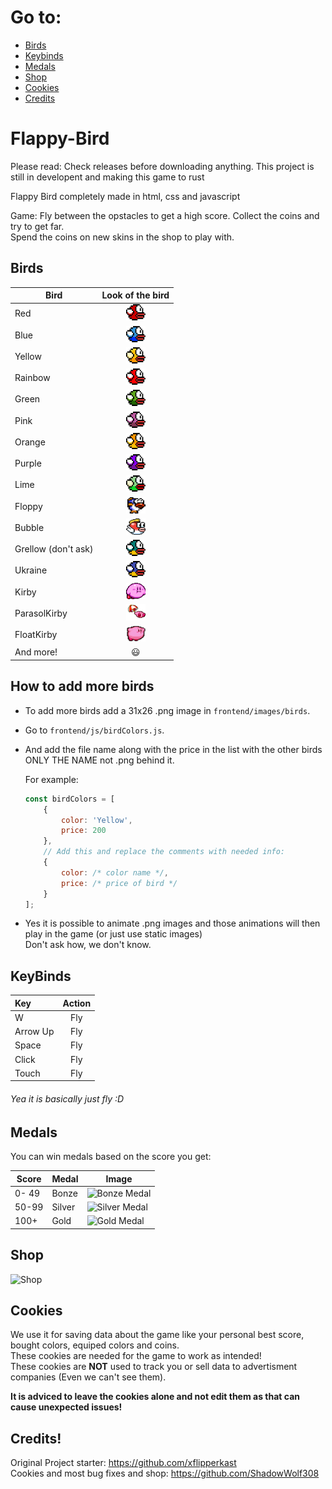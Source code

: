 # Go to:
* [Birds](#birds)
* [Keybinds](#keybinds)
* [Medals](#medals)
* [Shop](#shop)
* [Cookies](#cookies)
* [Credits](#credits)

# Flappy-Bird
Please read: Check releases before downloading anything. This project is still in developent and making this game to rust


Flappy Bird completely made in html, css and javascript

Game: Fly between the opstacles to get a high score. Collect the coins and try to get far.  
Spend the coins on new skins in the shop to play with.

## Birds
| Bird | Look of the bird |
| ------ | :----: |
| Red | ![Red Bird](https://github.com/xflipperkast/Flappy-Bird/blob/main/frontend/images/Birds/Red.png) |
| Blue | ![Blue Bird](https://github.com/xflipperkast/Flappy-Bird/blob/main/frontend/images/Birds/Blue.png) |
| Yellow | ![Yellow Bird](https://github.com/xflipperkast/Flappy-Bird/blob/main/frontend/images/Birds/Yellow.png) |
| Rainbow | ![Rainbow Bird](https://github.com/xflipperkast/Flappy-Bird/blob/main/frontend/images/Birds/Rainbow.png) |
| Green | ![Green Bird](https://github.com/xflipperkast/Flappy-Bird/blob/main/frontend/images/Birds/Green.png) |
| Pink | ![Pink Bird](https://github.com/xflipperkast/Flappy-Bird/blob/main/frontend/images/Birds/Pink.png) |
| Orange | ![Orange Bird](https://github.com/xflipperkast/Flappy-Bird/blob/main/frontend/images/Birds/Orange.png) |
| Purple | ![Purple Bird](https://github.com/xflipperkast/Flappy-Bird/blob/main/frontend/images/Birds/Purple.png) |
| Lime | ![Lime Bird](https://github.com/xflipperkast/Flappy-Bird/blob/main/frontend/images/Birds/Lime.png) |
| Floppy | ![Floppy Bird](https://github.com/xflipperkast/Flappy-Bird/blob/main/frontend/images/Birds/Floppy.png) |
| Bubble | ![Bubble Bird](https://github.com/xflipperkast/Flappy-Bird/blob/main/frontend/images/Birds/Bubble.png) |
| Grellow (don't ask) | ![Grellow Bird (again don't ask)](https://github.com/xflipperkast/Flappy-Bird/blob/main/frontend/images/Birds/Grellow.png) |
| Ukraine | ![Ukraine Bird](https://github.com/xflipperkast/Flappy-Bird/blob/main/frontend/images/Birds/Ukraine.png) |
| Kirby | ![Kirby Bird](https://github.com/xflipperkast/Flappy-Bird/blob/main/frontend/images/Birds/Kirby.png) |
| ParasolKirby | ![ParasolKirby Bird](https://github.com/xflipperkast/Flappy-Bird/blob/main/frontend/images/Birds/ParasolKirby.png) |
| FloatKirby | ![FloatKirby Bird](https://github.com/xflipperkast/Flappy-Bird/blob/main/frontend/images/Birds/FloatKirby.png) |
| And more! | :smiley: |


## How to add more birds

* To add more birds add a 31x26 .png image in `frontend/images/birds`.
* Go to `frontend/js/birdColors.js`.
* And add the file name along with the price in the list with the other birds ONLY THE NAME not .png behind it.  

    For example:  
    ```javascript
    const birdColors = [
        {
            color: 'Yellow',
            price: 200
        },
        // Add this and replace the comments with needed info:
        {
            color: /* color name */,
            price: /* price of bird */
        }
    ];
    ```
* Yes it is possible to animate .png images and those animations will then play in the game (or just use static images)  
    Don't ask how, we don't know.

## KeyBinds

| Key | Action |
| :----- | :----: |
| W | Fly |
| Arrow Up | Fly |
| Space | Fly |
| Click | Fly |
| Touch | Fly |

###### Yea it is basically just fly :D

## Medals

You can win medals based on the score you get:

| Score | Medal | Image |
| ------ | ------ | ------ |
| 0- 49 | Bonze | ![Bonze Medal](https://github.com/xflipperkast/Flappy-Bird/blob/main/frontend/images/medals/bronze.png) |
| 50-99 | Silver | ![Silver Medal](https://github.com/xflipperkast/Flappy-Bird/blob/main/frontend/images/medals/silver.png) |
| 100+ | Gold | ![Gold Medal](https://github.com/xflipperkast/Flappy-Bird/blob/main/frontend/images/medals/gold.png) |

## Shop

![Shop](https://i.ibb.co/KKpDYcL/image.png)


## Cookies
We use it for saving data about the game like your personal best score, bought colors, equiped colors and coins.   
These cookies are needed for the game to work as intended!  
These cookies are **NOT** used to track you or sell data to advertisment companies (Even we can't see them).

**It is adviced to leave the cookies alone and not edit them as that can cause unexpected issues!**

## Credits!
Original Project starter: https://github.com/xflipperkast  
Cookies and most bug fixes and shop: https://github.com/ShadowWolf308
